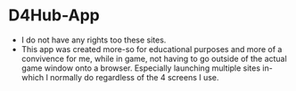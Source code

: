 # D4Hub-App
- I do not have any rights too these sites.
- This app was created more-so for educational purposes and more of a convivence for me, while in game, not having to go outside of the actual game window onto a browser. Especially launching multiple sites in-which I normally do regardless of the 4 screens I use.

